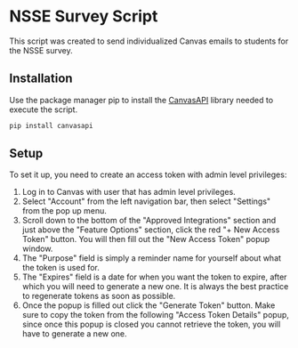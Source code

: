 # NSSE Survey Script

This script was created to send individualized Canvas emails to students for the NSSE survey.

## Installation

Use the package manager pip to install the [CanvasAPI](https://canvasapi.readthedocs.io/en/latest/) library needed to execute the script.
```bash
pip install canvasapi
```

## Setup

To set it up, you need to create an access token with admin level privileges:
1. Log in to Canvas with user that has admin level privileges.
2. Select "Account" from the left navigation bar, then select "Settings" from the pop up menu.
3. Scroll down to the bottom of the "Approved Integrations" section and just above the "Feature Options" section, click the red "+ New Access Token" button. You will then fill out the "New Access Token" popup window.
1. The "Purpose" field is simply a reminder name for yourself about what the token is used for.
2. The "Expires" field is a date for when you want the token to expire, after which you will need to generate a new one. It is always the best practice to regenerate tokens as soon as possible.
4. Once the popup is filled out click the "Generate Token" button. Make sure to copy the token from the following "Access Token Details" popup, since once this popup is closed you cannot retrieve the token, you will have to generate a new one.
